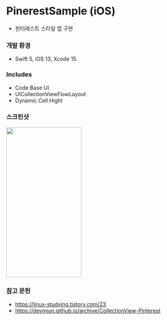 # PinerestSample (iOS)
* 핀터레스트 스타일 앱 구현

### 개발 환경
* Swift 5, iOS 13, Xcode 15

### Includes
* Code Base UI
* UICollectionViewFlowLayout
* Dynamic Cell Hight

### 스크린샷
<p align="left">
  <img src="https://github.com/yeonyyy/PinterestSample/assets/73291852/7ecbc3e3-88bc-4917-84f0-3b123783624e" width="200" height="400">
</p>

### 참고 문헌
* https://linux-studying.tistory.com/23
* https://devmjun.github.io/archive/CollectionView-Pinterest

